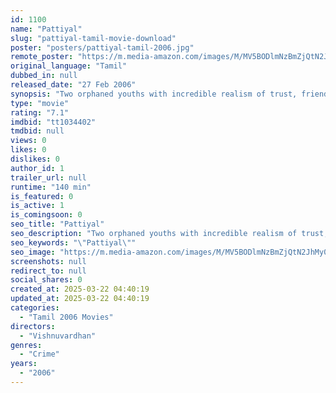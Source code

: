 ```yaml
---
id: 1100
name: "Pattiyal"
slug: "pattiyal-tamil-movie-download"
poster: "posters/pattiyal-tamil-2006.jpg"
remote_poster: "https://m.media-amazon.com/images/M/MV5BODlmNzBmZjQtN2JhMy00MzQyLThkZWMtYmE2NWZhZmQyODQ5XkEyXkFqcGdeQXVyOTk3NTc2MzE@._V1_SX300.jpg"
original_language: "Tamil"
dubbed_in: null
released_date: "27 Feb 2006"
synopsis: "Two orphaned youths with incredible realism of trust, friendship, and ultimate betrayal and what happens in their life."
type: "movie"
rating: "7.1"
imdbid: "tt1034402"
tmdbid: null
views: 0
likes: 0
dislikes: 0
author_id: 1
trailer_url: null
runtime: "140 min"
is_featured: 0
is_active: 1
is_comingsoon: 0
seo_title: "Pattiyal"
seo_description: "Two orphaned youths with incredible realism of trust, friendship, and ultimate betrayal and what happens in their life."
seo_keywords: "\"Pattiyal\""
seo_image: "https://m.media-amazon.com/images/M/MV5BODlmNzBmZjQtN2JhMy00MzQyLThkZWMtYmE2NWZhZmQyODQ5XkEyXkFqcGdeQXVyOTk3NTc2MzE@._V1_SX300.jpg"
screenshots: null
redirect_to: null
social_shares: 0
created_at: 2025-03-22 04:40:19
updated_at: 2025-03-22 04:40:19
categories:
  - "Tamil 2006 Movies"
directors:
  - "Vishnuvardhan"
genres:
  - "Crime"
years:
  - "2006"
---
```

